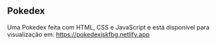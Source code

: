 ## Pokedex

Uma Pokedex feita com HTML, CSS e JavaScript e está disponivel para visualização em: https://pokedexjskfbg.netlify.app